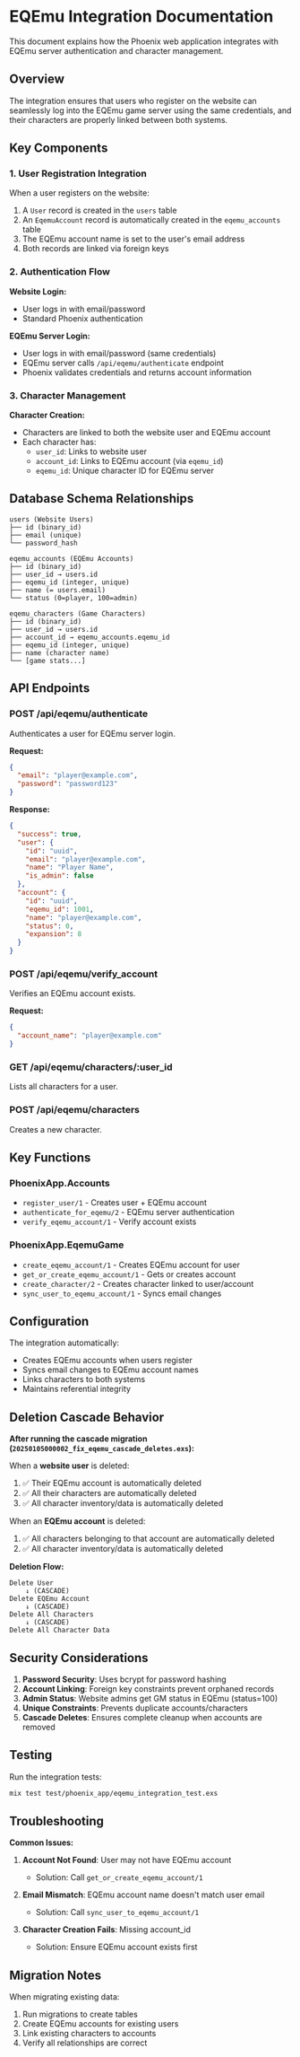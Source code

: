 # EQEmu Integration Documentation

This document explains how the Phoenix web application integrates with EQEmu server authentication and character management.

## Overview

The integration ensures that users who register on the website can seamlessly log into the EQEmu game server using the same credentials, and their characters are properly linked between both systems.

## Key Components

### 1. User Registration Integration

When a user registers on the website:
1. A `User` record is created in the `users` table
2. An `EqemuAccount` record is automatically created in the `eqemu_accounts` table
3. The EQEmu account name is set to the user's email address
4. Both records are linked via foreign keys

### 2. Authentication Flow

**Website Login:**
- User logs in with email/password
- Standard Phoenix authentication

**EQEmu Server Login:**
- User logs in with email/password (same credentials)
- EQEmu server calls `/api/eqemu/authenticate` endpoint
- Phoenix validates credentials and returns account information

### 3. Character Management

**Character Creation:**
- Characters are linked to both the website user and EQEmu account
- Each character has:
  - `user_id`: Links to website user
  - `account_id`: Links to EQEmu account (via `eqemu_id`)
  - `eqemu_id`: Unique character ID for EQEmu server

## Database Schema Relationships

```
users (Website Users)
├── id (binary_id)
├── email (unique)
└── password_hash

eqemu_accounts (EQEmu Accounts)
├── id (binary_id)
├── user_id → users.id
├── eqemu_id (integer, unique)
├── name (= users.email)
└── status (0=player, 100=admin)

eqemu_characters (Game Characters)
├── id (binary_id)
├── user_id → users.id
├── account_id → eqemu_accounts.eqemu_id
├── eqemu_id (integer, unique)
├── name (character name)
└── [game stats...]
```

## API Endpoints

### POST /api/eqemu/authenticate
Authenticates a user for EQEmu server login.

**Request:**
```json
{
  "email": "player@example.com",
  "password": "password123"
}
```

**Response:**
```json
{
  "success": true,
  "user": {
    "id": "uuid",
    "email": "player@example.com",
    "name": "Player Name",
    "is_admin": false
  },
  "account": {
    "id": "uuid",
    "eqemu_id": 1001,
    "name": "player@example.com",
    "status": 0,
    "expansion": 8
  }
}
```

### POST /api/eqemu/verify_account
Verifies an EQEmu account exists.

**Request:**
```json
{
  "account_name": "player@example.com"
}
```

### GET /api/eqemu/characters/:user_id
Lists all characters for a user.

### POST /api/eqemu/characters
Creates a new character.

## Key Functions

### PhoenixApp.Accounts
- `register_user/1` - Creates user + EQEmu account
- `authenticate_for_eqemu/2` - EQEmu server authentication
- `verify_eqemu_account/1` - Verify account exists

### PhoenixApp.EqemuGame
- `create_eqemu_account/1` - Creates EQEmu account for user
- `get_or_create_eqemu_account/1` - Gets or creates account
- `create_character/2` - Creates character linked to user/account
- `sync_user_to_eqemu_account/1` - Syncs email changes

## Configuration

The integration automatically:
- Creates EQEmu accounts when users register
- Syncs email changes to EQEmu account names
- Links characters to both systems
- Maintains referential integrity

## Deletion Cascade Behavior

**After running the cascade migration (`20250105000002_fix_eqemu_cascade_deletes.exs`):**

When a **website user** is deleted:
1. ✅ Their EQEmu account is automatically deleted
2. ✅ All their characters are automatically deleted
3. ✅ All character inventory/data is automatically deleted

When an **EQEmu account** is deleted:
1. ✅ All characters belonging to that account are automatically deleted
2. ✅ All character inventory/data is automatically deleted

**Deletion Flow:**
```
Delete User
    ↓ (CASCADE)
Delete EQEmu Account  
    ↓ (CASCADE)
Delete All Characters
    ↓ (CASCADE)
Delete All Character Data
```

## Security Considerations

1. **Password Security**: Uses bcrypt for password hashing
2. **Account Linking**: Foreign key constraints prevent orphaned records
3. **Admin Status**: Website admins get GM status in EQEmu (status=100)
4. **Unique Constraints**: Prevents duplicate accounts/characters
5. **Cascade Deletes**: Ensures complete cleanup when accounts are removed

## Testing

Run the integration tests:
```bash
mix test test/phoenix_app/eqemu_integration_test.exs
```

## Troubleshooting

**Common Issues:**

1. **Account Not Found**: User may not have EQEmu account
   - Solution: Call `get_or_create_eqemu_account/1`

2. **Email Mismatch**: EQEmu account name doesn't match user email
   - Solution: Call `sync_user_to_eqemu_account/1`

3. **Character Creation Fails**: Missing account_id
   - Solution: Ensure EQEmu account exists first

## Migration Notes

When migrating existing data:
1. Run migrations to create tables
2. Create EQEmu accounts for existing users
3. Link existing characters to accounts
4. Verify all relationships are correct